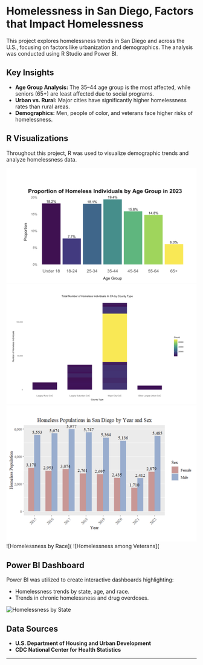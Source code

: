 # Homelessness in San Diego, Factors that Impact Homelessness

This project explores homelessness trends in San Diego and across the U.S., focusing on factors like urbanization and demographics. The analysis was conducted using R Studio and Power BI.

## Key Insights
- **Age Group Analysis:** The 35–44 age group is the most affected, while seniors (65+) are least affected due to social programs.
- **Urban vs. Rural:** Major cities have significantly higher homelessness rates than rural areas.
- **Demographics:** Men, people of color, and veterans face higher risks of homelessness.

## R Visualizations
Throughout this project, R was used to visualize demographic trends and analyze homelessness data.

![Homelessness by Age Group](https://github.com/Riyashab/Homelessness-/blob/main/homelessness%20by%20age.png)
![Homelessness by CA County](https://github.com/Riyashab/Homelessness-/blob/main/homelessness%20by%20county.png)
![Homelesssness by Sex](https://github.com/Riyashab/Homelessness-/blob/main/homelessness%20by%20sex.png)
![Homelessness by Race](
![Homelessness among Veterans](

## Power BI Dashboard
Power BI was utilized to create interactive dashboards highlighting:
- Homelessness trends by state, age, and race.
- Trends in chronic homelessness and drug overdoses.

![Homelessness by State](Homelessness_by_State.png)

## Data Sources
- **U.S. Department of Housing and Urban Development**
- **CDC National Center for Health Statistics**

---


